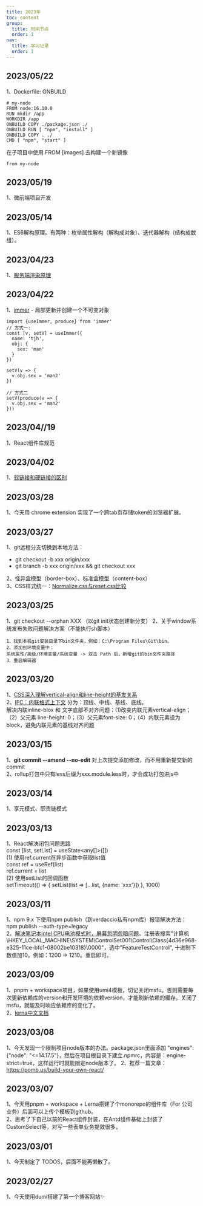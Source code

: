 ```yaml
---
title: 2023年
toc: content
group:
  title: 时间节点
  order: 1
nav: 
  title: 学习记录
  order: 1
---
```

## 2023/05/22
1、Dockerfile: ONBUILD
```shell
# my-node
FROM node:16.10.0
RUN mkdir /app
WORKDIR /app
ONBUILD COPY ./package.json ./
ONBUILD RUN [ "npm", "install" ]
ONBUILD COPY . ./
CMD [ "npm", "start" ]
```

在子项目中使用 FROM [images] 去构建一个新镜像
```shell
from my-node
```

## 2023/05/19
1、微前端项目开发
## 2023/05/14
1、ES6解构原理。有两种：枚举属性解构（解构成对象）、迭代器解构（结构成数组）。
## 2023/04/23
1、[服务端渲染原理](https://github.com/yacan8/blog/issues/30)
## 2023/04/22
1、[immer](https://immerjs.github.io/immer/example-setstate) - 局部更新并创建一个不可变对象
```tsx | pure
import {useImmer, produce} from 'immer'
// 方式一:
const [v, setV] = useImmer({
  name: 'tjh',
  obj: {
    sex: 'man'
  }
})

setV(v => {
  v.obj.sex = 'man2'
})

// 方式二
setV(produce(v => {
  v.obj.sex = 'man2'
}))
```

## 2023/04//19
1、React组件库规范

## 2023/04/02
1、[软链接和硬链接的区别](https://www.cnblogs.com/matengfei123/p/12824422.html)

## 2023/03/28
1、今天用 chrome extension 实现了一个跨tab页存储token的浏览器扩展。

## 2023/03/27
1、git远程分支切换到本地方法：  
* git checkout -b xxx origin/xxx
* git branch -b xxx origin/xxx && git checkout xxx<br>
  
2、怪异盒模型（border-box）、标准盒模型（content-box）  
3、CSS样式统一：[Normalize.css与reset.css比较](https://jerryzou.com/posts/aboutNormalizeCss/)

## 2023/03/25
1、git checkout --orphan XXX （以git init状态创建新分支）
2、关于window系统发布失败问题解决方案（不能执行sh脚本）
```shell
1、找到本机git安装目录下bin文件夹，例如：C:\Program Files\Git\bin。
2、添加到环境变量中：
系统属性/高级/环境变量/系统变量 -> 双击 Path 后，新增git的bin文件夹路径
3、重启编辑器
```

## 2023/03/20
1、[CSS深入理解vertical-align和line-height的基友关系](https://www.zhangxinxu.com/wordpress/2015/08/css-deep-understand-vertical-align-and-line-height/?shrink=1)  
2、[IFC：内联格式上下文](https://mengsixing.github.io/blog/css-ifc.html#css-%E5%86%85%E8%81%94%E5%85%83%E7%B4%A0%E5%B8%B8%E8%A7%81%E9%97%AE%E9%A2%98)
分为：顶线、中线、基线、底线。  
解决内联inline-blox 和 文字底部不对齐问题：(1)改变内联元素vertical-align；（2）父元素 line-height: 0；（3）父元素font-size: 0；（4）内联元素设为block，避免内联元素的基线对齐问题


## 2023/03/15
1、**git commit --amend  --no-edit** 对上次提交添加修改，而不用重新提交新的commit  
2、rollup打包中只有less后缀为xxx.module.less时，才会成功打包进js中
## 2023/03/14
1、享元模式、职责链模式
## 2023/03/13
1、React解决闭包问题思路  
const [list, setList] = useState<any[]>([])  
(1) 使用ref.current在异步函数中获取list值  
const ref = useRef(list)  
ref.current = list  
(2) 使用setList的回调函数  
setTimeout(() => {
  setList(list => [...list, {name: 'xxx'}])
}, 1000)
## 2023/03/11
1、npm 9.x 下使用npm publish（到verdaccio私有npm库）报错解决方法：npm publish --auth-type=legacy  
2、[解决笔记本intel CPU电池模式时，屏幕忽明忽暗问题](https://zhuanlan.zhihu.com/p/383082737)。注册表搜索"计算机\HKEY_LOCAL_MACHINE\SYSTEM\ControlSet001\Control\Class\{4d36e968-e325-11ce-bfc1-08002be10318}\0000"，选中"FeatureTestControl", 十进制下数值加10。例如：1200 -> 1210。重启即可。

## 2023/03/09
1、pnpm + workspace项目，如果使用umi4模板，切记关闭msfu。否则需要每次更新依赖库的version和开发环境的依赖version，才能刷新依赖的缓存。关闭了msfu，就能及时响应依赖库的变化了。  
2、[lerna中文文档](https://gitcode.gitcode.host/docs-cn/lerna-docs-cn/commands/run/index.html)
## 2023/03/08
1、今天发现一个限制项目node版本的办法。package.json里面添加 "engines": {"node": "<=14.17.5"}，然后在项目根目录下建立.npmrc，内容是：engine-strict=true，这样运行时就能限定node版本了。
2、推荐一篇文章：https://pomb.us/build-your-own-react/

## 2023/03/07
1、今天用pnpm + workspace + Lerna搭建了个monorepo的组件库（For 公司业务）后面可以上传个模板到github。  
2、思考了下自己以前的React组件封装，在Antd组件基础上封装了CustomSelect等，对写一些表单业务提效很多。


## 2023/03/01
1、今天制定了 TODOS，后面不能再懒散了。

## 2023/02/27
1、今天使用dumi搭建了第一个博客网站✨
